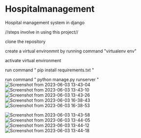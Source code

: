 # Hospitalmanagement
Hospital management system in django

//steps involve in using this project//

clone the repository 

create a virtual environmnt by running command "virtualenv env"

activate virtual environment

run command " pip install requirements.txt "

run command " python manage.py runserver "
![Screenshot from 2023-06-03 13-43-04](https://github.com/ibibeklamichhane/Hospitalmanagement/assets/46773730/f2b909b3-0e85-4dd3-addf-85ce8f969b45)
![Screenshot from 2023-06-03 13-43-10](https://github.com/ibibeklamichhane/Hospitalmanagement/assets/46773730/051e3e2d-232b-40e5-b3c5-9c01924c9dc5)
![Screenshot from 2023-06-03 13-43-26](https://github.com/ibibeklamichhane/Hospitalmanagement/assets/46773730/18033164-c305-44f8-a3df-01d0324648cb)
![Screenshot from 2023-06-03 16-38-43](https://github.com/ibibeklamichhane/Hospitalmanagement/assets/46773730/65413570-677a-4a42-b5b5-0b2e06c37624)
![Screenshot from 2023-06-03 16-38-53](https://github.com/ibibeklamichhane/Hospitalmanagement/assets/46773730/8b31464a-a7f3-42ab-86c0-d5782f347ee7)

![Screenshot from 2023-06-03 13-43-58](https://github.com/ibibeklamichhane/Hospitalmanagement/assets/46773730/1b25493f-4b19-45c7-8c38-e4b03d01b420)
![Screenshot from 2023-06-03 13-44-05](https://github.com/ibibeklamichhane/Hospitalmanagement/assets/46773730/43dc3e21-ac6b-4c8a-a26f-ddfec0f1a4dd)
![Screenshot from 2023-06-03 13-44-12](https://github.com/ibibeklamichhane/Hospitalmanagement/assets/46773730/272350fd-9821-494f-a93a-ccb193f921be)
![Screenshot from 2023-06-03 13-44-18](https://github.com/ibibeklamichhane/Hospitalmanagement/assets/46773730/05326b57-e352-427a-b53f-1a8ecf3a8c43)
